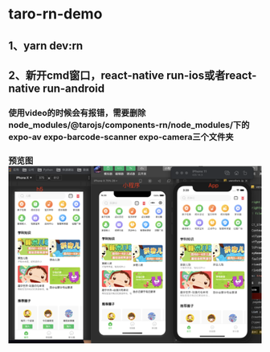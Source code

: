 # taro-rn-demo

## 1、yarn dev:rn
## 2、新开cmd窗口，react-native run-ios或者react-native run-android 

### 使用video的时候会有报错，需要删除node_modules/@tarojs/components-rn/node_modules/下的 expo-av expo-barcode-scanner expo-camera三个文件夹

### 预览图![avatar](./preview@2x.png)